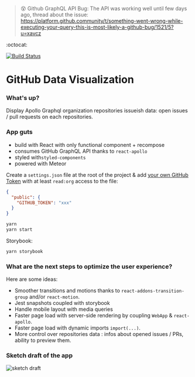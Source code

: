 > :dizzy_face: Github GraphQL API Bug: The API was working well until few days ago, thread about the issue: https://platform.github.community/t/something-went-wrong-while-executing-your-query-this-is-most-likely-a-github-bug/1521/5?u=xavcz

:octocat:

[![Build Status](https://travis-ci.org/xavcz/github-data-viz.svg?branch=master)](https://travis-ci.org/xavcz/github-data-viz)

# GitHub Data Visualization

### What's up?
Display Apollo Graphql organization repositories issueish data: open issues / pull requests on each repositories.

### App guts 
- build with React with only functional component + recompose
- consumes GitHub GraphQL API thanks to `react-apollo`
- styled with`styled-components`
- powered with Meteor

Create a `settings.json` file at the root of the project & add [your own GitHub Token](https://github.com/settings/tokens) with at least `read:org` access to the file:

```json
{
  "public": {
    "GITHUB_TOKEN": "xxx"
  }
}
```

```sh
yarn
yarn start
```

Storybook:
```sh
yarn storybook
```

### What are the next steps to optimize the user experience?
Here are some ideas:
- Smoother transitions and motions thanks to `react-addons-transition-group` and/or `react-motion`.
- Jest snapshots coupled with storybook
- Handle mobile layout with media queries
- Faster page load with server-side rendering by coupling `WebApp` & `react-apollo`.
- Faster page load with dynamic imports `import(...)`.
- More control over repositories data : infos about opened issues / PRs, ability to preview them.

### Sketch draft of the app
![sketch draft](https://d3uepj124s5rcx.cloudfront.net/items/1V3p2i121e21291w1k2P/draft.png?v=5c1b23d9)
